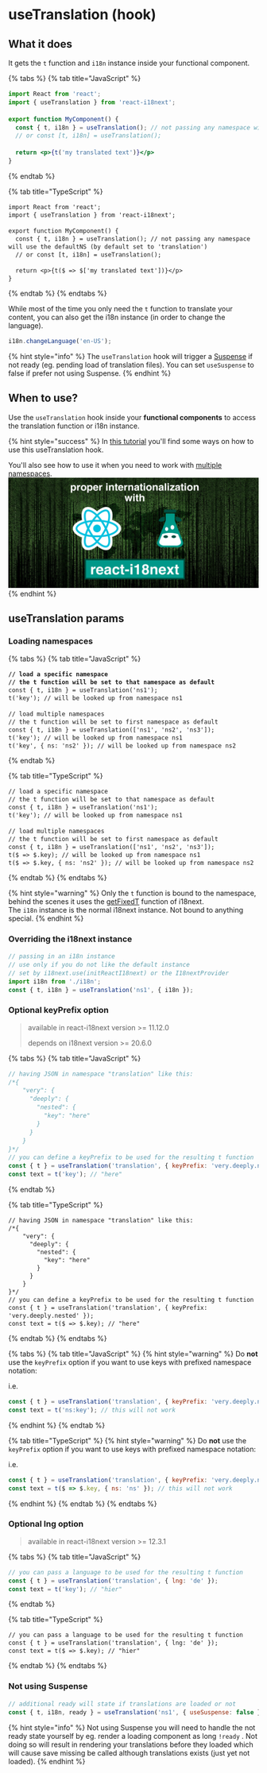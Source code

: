 # useTranslation (hook)

## What it does

It gets the `t` function and `i18n` instance inside your functional component.

{% tabs %}
{% tab title="JavaScript" %}
```jsx
import React from 'react';
import { useTranslation } from 'react-i18next';

export function MyComponent() {
  const { t, i18n } = useTranslation(); // not passing any namespace will use the defaultNS (by default set to 'translation')
  // or const [t, i18n] = useTranslation();

  return <p>{t('my translated text')}</p>
}
```
{% endtab %}

{% tab title="TypeScript" %}
```tsx
import React from 'react';
import { useTranslation } from 'react-i18next';

export function MyComponent() {
  const { t, i18n } = useTranslation(); // not passing any namespace will use the defaultNS (by default set to 'translation')
  // or const [t, i18n] = useTranslation();

  return <p>{t($ => $['my translated text'])}</p>
}
```
{% endtab %}
{% endtabs %}

While most of the time you only need the `t` function to translate your content, you can also get the i18n instance (in order to change the language).

```javascript
i18n.changeLanguage('en-US');
```

{% hint style="info" %}
The `useTranslation` hook will trigger a [Suspense](https://reactjs.org/docs/concurrent-mode-suspense.html) if not ready (eg. pending load of translation files). You can set `useSuspense` to false if prefer not using Suspense.
{% endhint %}

## When to use?

Use the `useTranslation` hook inside your **functional components** to access the translation function or i18n instance.

{% hint style="success" %}
In [this tutorial](https://locize.com/blog/react-i18next/) you'll find some ways on how to use this useTranslation hook.

You'll also see how to use it when you need to work with [multiple namespaces](https://locize.com/blog/react-i18next/#multiple-namespaces).[\
<img src="../.gitbook/assets/title width (1).jpg" alt="" data-size="original">](https://locize.com/blog/react-i18next/)
{% endhint %}

## useTranslation params

### Loading namespaces

{% tabs %}
{% tab title="JavaScript" %}
<pre class="language-jsx"><code class="lang-jsx"><strong>// load a specific namespace
</strong><strong>// the t function will be set to that namespace as default
</strong>const { t, i18n } = useTranslation('ns1');
t('key'); // will be looked up from namespace ns1

// load multiple namespaces
// the t function will be set to first namespace as default
const { t, i18n } = useTranslation(['ns1', 'ns2', 'ns3']);
t('key'); // will be looked up from namespace ns1
t('key', { ns: 'ns2' }); // will be looked up from namespace ns2
</code></pre>
{% endtab %}

{% tab title="TypeScript" %}
```tsx
// load a specific namespace
// the t function will be set to that namespace as default
const { t, i18n } = useTranslation('ns1');
t('key'); // will be looked up from namespace ns1

// load multiple namespaces
// the t function will be set to first namespace as default
const { t, i18n } = useTranslation(['ns1', 'ns2', 'ns3']);
t($ => $.key); // will be looked up from namespace ns1
t($ => $.key, { ns: 'ns2' }); // will be looked up from namespace ns2
```
{% endtab %}
{% endtabs %}

{% hint style="warning" %}
Only the `t` function is bound to the namespace, behind the scenes it uses the [getFixedT](https://www.i18next.com/overview/api#getfixedt) function of i18next.\
The `i18n` instance is the normal i18next instance. Not bound to anything special.
{% endhint %}

### Overriding the i18next instance

```javascript
// passing in an i18n instance
// use only if you do not like the default instance
// set by i18next.use(initReactI18next) or the I18nextProvider
import i18n from './i18n';
const { t, i18n } = useTranslation('ns1', { i18n });
```

### Optional keyPrefix option

> available in react-i18next version >= 11.12.0
>
> depends on i18next version >= 20.6.0

{% tabs %}
{% tab title="JavaScript" %}
```jsx
// having JSON in namespace "translation" like this:
/*{
    "very": {
      "deeply": {
        "nested": {
          "key": "here"
        }
      }
    }
}*/
// you can define a keyPrefix to be used for the resulting t function
const { t } = useTranslation('translation', { keyPrefix: 'very.deeply.nested' });
const text = t('key'); // "here"
```
{% endtab %}

{% tab title="TypeScript" %}
```tsx
// having JSON in namespace "translation" like this:
/*{
    "very": {
      "deeply": {
        "nested": {
          "key": "here"
        }
      }
    }
}*/
// you can define a keyPrefix to be used for the resulting t function
const { t } = useTranslation('translation', { keyPrefix: 'very.deeply.nested' });
const text = t($ => $.key); // "here"
```
{% endtab %}
{% endtabs %}

{% tabs %}
{% tab title="JavaScript" %}
{% hint style="warning" %}
Do **not** use the `keyPrefix` option if you want to use keys with prefixed namespace notation:

i.e.

```javascript
const { t } = useTranslation('translation', { keyPrefix: 'very.deeply.nested' });
const text = t('ns:key'); // this will not work
```
{% endhint %}
{% endtab %}

{% tab title="TypeScript" %}
{% hint style="warning" %}
Do **not** use the `keyPrefix` option if you want to use keys with prefixed namespace notation:

i.e.

```javascript
const { t } = useTranslation('translation', { keyPrefix: 'very.deeply.nested' });
const text = t($ => $.key, { ns: 'ns' }); // this will not work
```
{% endhint %}
{% endtab %}
{% endtabs %}

### Optional lng option

> available in react-i18next version >= 12.3.1

{% tabs %}
{% tab title="JavaScript" %}
```jsx
// you can pass a language to be used for the resulting t function
const { t } = useTranslation('translation', { lng: 'de' });
const text = t('key'); // "hier"
```
{% endtab %}

{% tab title="TypeScript" %}
```tsx
// you can pass a language to be used for the resulting t function
const { t } = useTranslation('translation', { lng: 'de' });
const text = t($ => $.key); // "hier"
```
{% endtab %}
{% endtabs %}

### Not using Suspense

```javascript
// additional ready will state if translations are loaded or not
const { t, i18n, ready } = useTranslation('ns1', { useSuspense: false });
```

{% hint style="info" %}
Not using Suspense you will need to handle the not ready state yourself by eg. render a loading component as long `!ready` . Not doing so will result in rendering your translations before they loaded which will cause save missing be called although translations exists (just yet not loaded).
{% endhint %}

